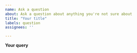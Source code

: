 ```yaml
---
name: Ask a question
about: Ask a question about anything you're not sure about
title: "Your title"
labels: question
assignees: ''

---
```


**Your query**
